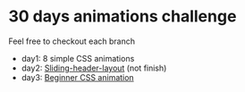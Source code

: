 # 30 days animations challenge 
  
Feel free to checkout each branch

  - day1: 8 simple CSS animations
  - day2: [Sliding-header-layout](http://tympanus.net/codrops/2014/12/23/sliding-header-layout/) (not finish)
  - day3: [Beginner CSS animation](http://webdesign.tutsplus.com/tutorials/a-beginners-introduction-to-css-animation--cms-21068)

